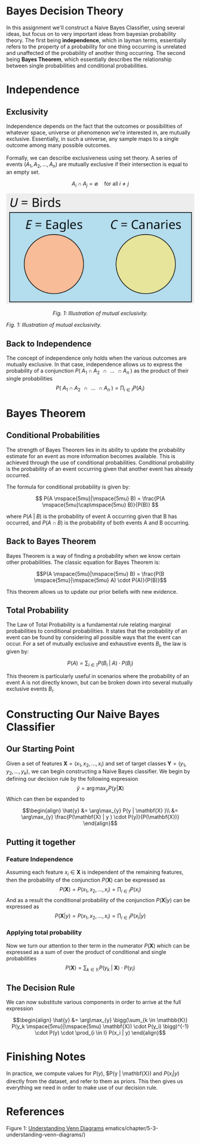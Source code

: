 # Bayes Decision Theory

In this assignment we'll construct a Naive Bayes Classifier, using several ideas, but focus on to very important ideas from bayesian probability theory.
The first being **independence**, which in layman terms, essentially refers to the property of a probability for 
one thing occurring is unrelated and unaffected of the probability of another thing occurring. The second being **Bayes Theorem**,
which essentially describes the relationship between single probabilities and conditional probabilities. 

# Independence
## Exclusivity
Independence depends on the fact that the outcomes or possibilities of whatever space, universe or phenomenon we're interested in, are mutually exclusive. 
Essentially, in such a universe, any sample maps to a single outcome among many possible outcomes.
<br><br>
Formally, we can describe exclusiveness using set theory. A series of events $\big( A_1, A_2, ... , A_n \big)$ are mutually exclusive if their intersection is equal to an empty set.

$$ A_i \cap A_j =  \emptyset \quad \text{for all} \; i \neq j $$

<p align="center">
  <img src="images/img.png" alt="Mutually Exclusive Events">
</p>
<p align="center">
  <em>Fig. 1: Illustration of mutual exclusivity.</em>
</p>

*Fig. 1: Illustration of mutual exclusivity.*

## Back to Independence
The concept of independence only holds when the various outcomes are mutually exclusive. In that case, independence allows us to express the probability of a conjunction $P(\mspace{5mu} A_1  \mspace{5mu} \cap \mspace{5mu}  A_2   \mspace{10mu} \cap \mspace{10mu}  ...   \mspace{10mu} \cap \mspace{5mu}  A_n  \mspace{5mu})$ as the product of their single probabilities
$$P(\mspace{5mu} A_1  \mspace{5mu} \cap \mspace{5mu} A_2  \mspace{10mu} \cap \mspace{10mu}  ...   \mspace{10mu} \cap \mspace{5mu}  A_n  \mspace{5mu}) = \prod_{i \in I} P(A_i) $$

# Bayes Theorem
## Conditional Probabilities
The strength of Bayes Theorem lies in its ability to update the probability estimate for an event as more information becomes available. This is achieved through the use of conditional probabilities. Conditional probability is the probability of an event occurring given that another event has already occurred.

The formula for conditional probability is given by:

$$ P(A \mspace{5mu}|\mspace{5mu} B) = \frac{P(A \mspace{5mu}\cap\mspace{5mu} B)}{P(B)} $$

where $P(A \mspace{5mu}|\mspace{5mu} B)$ is the probability of event A occurring given that B has occurred, and $P(A \mspace{5mu}\cap\mspace{5mu} B)$ is the probability of both events A and B occurring.

## Back to Bayes Theorem
Bayes Theorem is a way of finding a probability when we know certain other probabilities. The classic equation for Bayes Theorem is:

$$P(A \mspace{5mu}|\mspace{5mu} B) = \frac{P(B \mspace{5mu}|\mspace{5mu} A) \cdot P(A)}{P(B)}$$

This theorem allows us to update our prior beliefs with new evidence.

## Total Probability
The Law of Total Probability is a fundamental rule relating marginal probabilities to conditional probabilities. It states that the probability of an event can be found by considering all possible ways that the event can occur. For a set of mutually exclusive and exhaustive events $B_i$, the law is given by:

$$P(A) = \sum_{i \in \mathbb{I}} P(B_i \mspace{5mu}|\mspace{5mu} A) \cdot P(B_i) $$

This theorem is particularly useful in scenarios where the probability of an event A is not directly known, but can be broken down into several mutually exclusive events $B_i$.

# Constructing Our Naive Bayes Classifier
## Our Starting Point
Given a set of features $\mathbf{X} = \big( x_1, x_2, ..., x_i \big)$ and set of target classes $\mathbf{Y} = \big( y_1, y_2, ..., y_k \big)$, we can begin constructing a Naive Bayes classifier.
We begin by defining our decision rule by the following expression
$$\hat{y} = \arg\max_{y} P(y | \mathbf{X} )$$
Which can then be expanded to
```math
\begin{align}
\hat{y} &= \arg\max_{y} P(y | \mathbf{X} )\\
&= \arg\max_{y}  \frac{P(\mathbf{X} | y ) \cdot P(y)}{P(\mathbf{X})}
\end{align}
```
## Putting it together
### Feature Independence
Assuming each feature $x_i \in \mathbf{X}$ is independent of the remaining features, then the  probability of the conjunction $P(\mathbf{X})$ can be expressed as
$$P(\mathbf{X}) = P(x_1, x_2, ..., x_i) = \prod_{i \in I} P(x_i)$$
And as a result the conditional probability of the conjunction $P(\mathbf{X} | y)$ can be expressed as
$$P(\mathbf{X} | y) = P(x_1, x_2, ..., x_i) = \prod_{i \in I} P(x_i | y)$$

### Applying total probability
Now we turn our attention to ther term in the numerator $P(\mathbf{X})$ which can be expressed as a sum of over the product of conditional and single probabilities
$$P(\mathbf{X}) = \sum_{k \in \mathbb{K}} P(y_k \mspace{5mu}|\mspace{5mu} \mathbf{X}) \cdot P(y_i)$$

## The Decision Rule
We can now substitute various components in order to arrive at the full expression
```math
\begin{align}
\hat{y} &= \arg\max_{y}  \bigg(\sum_{k \in \mathbb{K}} P(y_k \mspace{5mu}|\mspace{5mu} \mathbf{X}) \cdot P(y_i) \bigg)^{-1} \cdot P(y) \cdot \prod_{i \in I} P(x_i | y)
\end{align}
```
# Finishing Notes
In practice, we compute values for $P(y)$, $P(y | \mathbf{X}) and $P(x_i | y)$ directly from the dataset, and refer to them as priors. This then gives us everything 
we need in order to make use of our decision rule.


# References 
Figure 1: [Understanding Venn Diagrams](https://louis.pressbooks.pub/finitemathematics/chapter/5-3-understanding-venn-diagrams/)
ematics/chapter/5-3-understanding-venn-diagrams/)